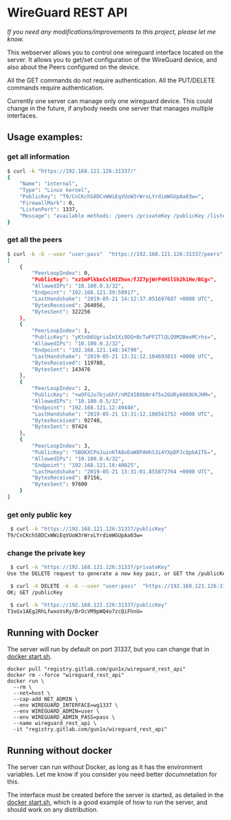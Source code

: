 # WireGuard REST API

*If you need any modifications/improvements to this project, please let me know.*

This webserver allows you to control one wireguard interface located on the server. It allows you to get/set configuration of the WireGuard device, and also about the Peers configured on the device.

All the GET commands do not require authentication. All the PUT/DELETE commands require authentication.

Currently one server can manage only one wireguard device. This could change in the future, if anybody needs one server that manages multiple interfaces.

## Usage examples:

### get all information
```bash
$ curl -k "https://192.168.121.126:31337/"
{
    "Name": "internal",
    "Type": "Linux kernel",
    "PublicKey": "T9/CnCKchS8DCxWWiEqVUoW3rWrxLYrdimWGUpAa03w=",
    "FirewallMark": 0,
    "ListenPort": 1337,
    "Message": "available methods: /peers /privateKey /publicKey /listenPort"
}
```

### get all the peers
```bash
$ curl -k -G --user "user:pass"  "https://192.168.121.126:31337/peers"    
[
    {
        "PeerLoopIndex": 0,
        "PublicKey": "xzSmPlkbxCslHIZhon/fJZ7pjWrP4HSlSh2h1He/BCg=",
        "AllowedIPs": "10.100.0.3/32",
        "Endpoint": "192.168.121.39:58917",
        "LastHandshake": "2019-05-21 14:12:37.051697687 +0000 UTC",
        "BytesReceived": 264056,
        "BytesSent": 322256
    },
    {
        "PeerLoopIndex": 1,
        "PublicKey": "yKtnb6UgriaIm1Xi9DQ+BcTwPFITlQLQ9M2BmxMCrhs=",
        "AllowedIPs": "10.100.0.2/32",
        "Endpoint": "192.168.121.148:34790",
        "LastHandshake": "2019-05-21 13:31:12.104693013 +0000 UTC",
        "BytesReceived": 119780,
        "BytesSent": 143476
    },
    {
        "PeerLoopIndex": 2,
        "PublicKey": "+wOFGJo7bjuGhf/nMZ4IB9bNr475x2GURy6089UkJHM=",
        "AllowedIPs": "10.100.0.5/32",
        "Endpoint": "192.168.121.12:49446",
        "LastHandshake": "2019-05-21 13:31:12.186561752 +0000 UTC",
        "BytesReceived": 92740,
        "BytesSent": 97424
    },
    {
        "PeerLoopIndex": 3,
        "PublicKey": "5BOKXCPoJuinKTA8vDaW8PAHhS3i4YXpDPJcQpbAITE=",
        "AllowedIPs": "10.100.0.4/32",
        "Endpoint": "192.168.121.16:40825",
        "LastHandshake": "2019-05-21 13:31:01.855872764 +0000 UTC",
        "BytesReceived": 87156,
        "BytesSent": 97600
    }
]
```

### get only public key
```bash
 $ curl -k "https://192.168.121.126:31337/publicKey"
T9/CnCKchS8DCxWWiEqVUoW3rWrxLYrdimWGUpAa03w=
```

### change the private key
```bash
 $ curl -k "https://192.168.121.126:31337/privateKey"
Use the DELETE request to generate a new key pair, or GET the /publicKey

 $ curl -X DELETE -k -G --user "user:pass"  "https://192.168.121.126:31337/privateKey"
OK; GET /publicKey

 $ curl -k "https://192.168.121.126:31337/publicKey"           
T3xGx1AEg2RhLfwxoVsRy/BrOcVM9pWQ4o7zcQiFhnU=
```

## Running with Docker

The server will run by default on port 31337, but you can change that in [docker start.sh](https://gitlab.com/gun1x/wireguard_rest_api/blob/master/start.sh).

```
docker pull "registry.gitlab.com/gun1x/wireguard_rest_api"
docker rm --force "wireguard_rest_api"
docker run \
  --rm \
  --net=host \
  --cap-add NET_ADMIN \
  --env WIREGUARD_INTERFACE=wg1337 \
  --env WIREGUARD_ADMIN=user \
  --env WIREGUARD_ADMIN_PASS=pass \
  --name wireguard_rest_api \
  -it "registry.gitlab.com/gun1x/wireguard_rest_api"
```

## Running without docker

The server can run without Docker, as long as it has the environment variables. Let me know if you consider you need better documnetation for this.

The interface must be created before the server is started, as detailed in the [docker start.sh](https://gitlab.com/gun1x/wireguard_rest_api/blob/master/start.sh), which is a good example of how to run the server, and should work on any distribution.
